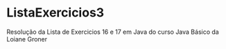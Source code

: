 # ListaExercicios3
Resolução da Lista de Exercicios 16 e 17 em Java do curso Java Básico da Loiane Groner
